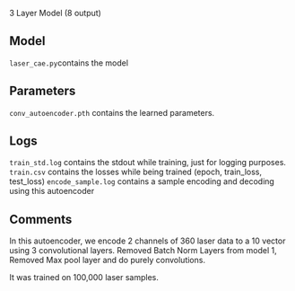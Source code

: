 3 Layer Model (8 output)

Model
---
`laser_cae.py`contains the model

Parameters
---
`conv_autoencoder.pth` contains the learned parameters.

Logs
---
`train_std.log` contains the stdout while training, just for logging purposes.
`train.csv` contains the losses while being trained (epoch, train_loss, test_loss)
`encode_sample.log` contains a sample encoding and decoding using this autoencoder


Comments
---

In this autoencoder, we encode 2 channels of 360 laser data to a 10 vector using 3 convolutional layers.
Removed Batch Norm Layers from model 1, 
Removed Max pool layer and do purely convolutions.

It was trained on 100,000 laser samples.



